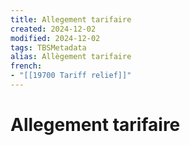 ```yaml
---
title: Allegement tarifaire
created: 2024-12-02
modified: 2024-12-02
tags: TBSMetadata
alias: Allègement tarifaire
french:
- "[[19700 Tariff relief]]"
---
```

# Allegement tarifaire
